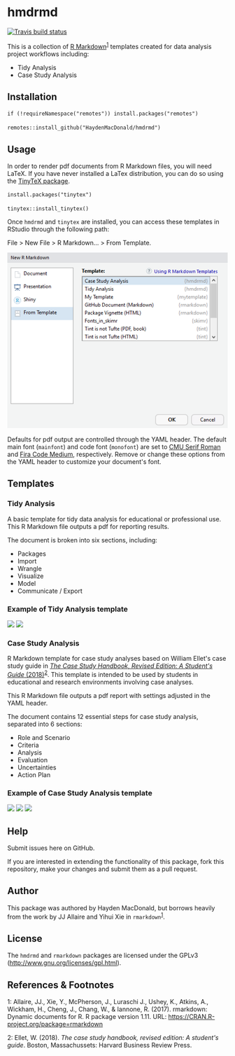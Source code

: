 # hmdrmd

[![Travis build status](https://travis-ci.org/HaydenMacDonald/hmdrmd.svg?branch=master)](https://travis-ci.org/HaydenMacDonald/hmdrmd)

This is a collection of [R Markdown](https://github.com/rstudio/rmarkdown)</a><sup>[1](#myfootnote1)</sup> templates created for data analysis project workflows including:

- Tidy Analysis
- Case Study Analysis

## Installation

```{r}
if (!requireNamespace("remotes")) install.packages("remotes")

remotes::install_github("HaydenMacDonald/hmdrmd")
```
## Usage

In order to render pdf documents from R Markdown files, you will need LaTeX. If you have never installed a LaTex distribution, you can do so using the [TinyTeX package](https://github.com/yihui/tinytex).  

```{r}
install.packages("tinytex")

tinytex::install_tinytex()
```

Once `hmdrmd` and `tinytex` are installed, you can access these templates in RStudio through the following path:  

File > New File > R Markdown... > From Template.  

![New R Markdown > From Template](scrnshts/templates.png)

Defaults for pdf output are controlled through the YAML header. The default main font (`mainfont`) and code font (`monofont`) are set to <a href="https://www.fontsquirrel.com/fonts/computer-modern" target="_blank">CMU Serif Roman</a> and <a href="https://github.com/tonsky/FiraCode" target="_blank">Fira Code Medium</a>, respectively. Remove or change these options from the YAML header to customize your document's font.  

## Templates

### Tidy Analysis

A basic template for tidy data analysis for educational or professional use. This R Markdown file outputs a pdf for reporting results.

The document is broken into six sections, including:  
- Packages
- Import
- Wrangle
- Visualize
- Model
- Communicate / Export 

### Example of Tidy Analysis template

![](https://needleinthehay.ca/img/tidy1.PNG)
![](https://needleinthehay.ca/img/tidy2.PNG)

### Case Study Analysis

R Markdown template for case study analyses based on William Ellet's case study guide in <a href="https://hbr.org/product/the-case-study-handbook-revised-edition-a-student-s-guide/10208E-KND-ENG" target="_blank">*The Case Study Handbook, Revised Edition: A Student's Guide* (2018)</a><sup>[2](#myfootnote2)</sup>. This template is intended to be used by students in educational and research environments involving case analyses.  

This R Markdown file outputs a pdf report with settings adjusted in the YAML header.  

The document contains 12 essential steps for case study analysis, separated into 6 sections:  
- Role and Scenario
- Criteria
- Analysis
- Evaluation
- Uncertainties
- Action Plan 

### Example of Case Study Analysis template

![](https://needleinthehay.ca/img/case1.PNG)
![](https://needleinthehay.ca/img/case2.PNG)
![](https://needleinthehay.ca/img/case3.PNG)

## Help

Submit issues here on GitHub.  

If you are interested in extending the functionality of this package, fork this repository, make your changes and submit them as a pull request.  

## Author

This package was authored by Hayden MacDonald, but borrows heavily from the work by JJ Allaire and Yihui Xie in `rmarkdown`<sup>[1](#myfootnote1)</sup>.

## License

The `hmdrmd` and `rmarkdown` packages are licensed under the GPLv3 (<http://www.gnu.org/licenses/gpl.html>).

## References & Footnotes

<a name="myfootnote1">1</a>: Allaire, JJ., Xie, Y., McPherson, J., Luraschi J., Ushey, K., Atkins, A., Wickham, H., Cheng, J., Chang, W., & Iannone, R. (2017). rmarkdown: Dynamic documents for R. R package version 1.11. URL: https://CRAN.R-project.org/package=rmarkdown

<a name="myfootnote2">2</a>: Ellet, W. (2018). *The case study handbook, revised edition: A student's guide*. Boston, Massachussets: Harvard Business Review Press.
